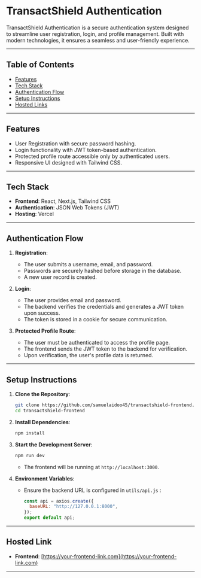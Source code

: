 
# **TransactShield Authentication**

TransactShield Authentication is a secure authentication system designed to streamline user registration, login, and profile management. Built with modern technologies, it ensures a seamless and user-friendly experience.

---

## **Table of Contents**
- [Features](#features)
- [Tech Stack](#tech-stack)
- [Authentication Flow](#authentication-flow)
- [Setup Instructions](#setup-instructions)
- [Hosted Links](#hosted-links)


---

## **Features**
- User Registration with secure password hashing.
- Login functionality with JWT token-based authentication.
- Protected profile route accessible only by authenticated users.
- Responsive UI designed with Tailwind CSS.

---

## **Tech Stack**
- **Frontend**: React, Next.js, Tailwind CSS
- **Authentication**: JSON Web Tokens (JWT)
- **Hosting**: Vercel 

---

## **Authentication Flow**

1. **Registration**:
   - The user submits a username, email, and password.
   - Passwords are securely hashed before storage in the database.
   - A new user record is created.

2. **Login**:
   - The user provides email and password.
   - The backend verifies the credentials and generates a JWT token upon success.
   - The token is stored in a cookie for secure communication.

3. **Protected Profile Route**:
   - The user must be authenticated to access the profile page.
   - The frontend sends the JWT token to the backend for verification.
   - Upon verification, the user's profile data is returned.

---

## **Setup Instructions**


1. **Clone the Repository**:
   ```bash
   git clone https://github.com/samuelaidoo45/transactshield-frontend.git
   cd transactshield-frontend
   ```

2. **Install Dependencies**:
   ```bash
   npm install
   ```

3. **Start the Development Server**:
   ```bash
   npm run dev
   ```
   - The frontend will be running at `http://localhost:3000`.

4. **Environment Variables**:
   - Ensure the backend URL is configured in `utils/api.js` :
     ```javascript
     const api = axios.create({
       baseURL: "http://127.0.0.1:8000",
     });
     export default api;
     ```

---

## **Hosted Link**

- **Frontend**: [https://your-frontend-link.com](https://your-frontend-link.com)

---

